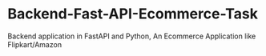 # Backend-Fast-API-Ecommerce-Task
Backend application in FastAPI and Python, An Ecommerce Application like Flipkart/Amazon
